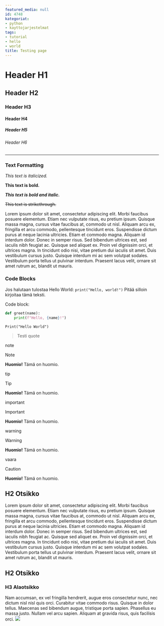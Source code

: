 ```yaml
---
featured_media: null
id: 4748
kategoriat:
- python
- kayttojarjestelmat
tags:
- tutorial
- hello
- world
title: Testing page
---
```


# Header H1

## Header H2

### Header H3

#### Header H4

##### Header H5

###### Header H6

---

### Text Formatting

*This text is italicized.*

**This text is bold.**

***This text is bold and italic.***

~~This text is strikethrough.~~

Lorem ipsum dolor sit amet, consectetur adipiscing elit. Morbi faucibus posuere elementum. Etiam nec vulputate risus, eu pretium ipsum. Quisque massa magna, cursus vitae faucibus at, commodo ut nisl. Aliquam arcu ex, fringilla et arcu commodo, pellentesque tincidunt eros. Suspendisse dictum purus at neque lacinia ultricies. Etiam et commodo magna. Aliquam id interdum dolor. Donec in semper risus. Sed bibendum ultrices est, sed iaculis nibh feugiat ac. Quisque sed aliquet ex. Proin vel dignissim orci, et ultrices magna. In tincidunt odio nisi, vitae pretium dui iaculis sit amet. Duis vestibulum cursus justo. Quisque interdum mi ac sem volutpat sodales. Vestibulum porta tellus ut pulvinar interdum. Praesent lacus velit, ornare sit amet rutrum ac, blandit ut mauris.

### Code Blocks

Jos halutaan tulostaa Hello World: `print("Hello, world!")` Pitää silloin kirjoitaa tämä teksti.

Code block:

```python
def greet(name):
    print(f"Hello, {name}!")

```

```
Print("Hello World")
```

> Testi quote

note
> [!NOTE]
> **Huomio!** Tämä on huomio.


tip
> [!TIP]
> **Huomio!** Tämä on huomio.


important
> [!IMPORTANT]
> **Huomio!** Tämä on huomio.


warning
> [!WARNING]
> **Huomio!** Tämä on huomio.

vaara
> [!CAUTION]
> **Huomio!** Tämä on huomio.

## H2 Otsikko

Lorem ipsum dolor sit amet, consectetur adipiscing elit. Morbi faucibus posuere elementum. Etiam nec vulputate risus, eu pretium ipsum. Quisque massa magna, cursus vitae faucibus at, commodo ut nisl. Aliquam arcu ex, fringilla et arcu commodo, pellentesque tincidunt eros. Suspendisse dictum purus at neque lacinia ultricies. Etiam et commodo magna. Aliquam id interdum dolor. Donec in semper risus. Sed bibendum ultrices est, sed iaculis nibh feugiat ac. Quisque sed aliquet ex. Proin vel dignissim orci, et ultrices magna. In tincidunt odio nisi, vitae pretium dui iaculis sit amet. Duis vestibulum cursus justo. Quisque interdum mi ac sem volutpat sodales. Vestibulum porta tellus ut pulvinar interdum. Praesent lacus velit, ornare sit amet rutrum ac, blandit ut mauris.

## H2 Otsikko
### H3 Alaotsikko

Nam accumsan, ex vel fringilla hendrerit, augue eros consectetur nunc, nec dictum nisl nisl quis orci. Curabitur vitae commodo risus. Quisque in dolor tellus. Maecenas sed bibendum augue, tristique porta sapien. Phasellus eu massa justo. Nullam vel arcu sapien. Aliquam at gravida risus, quis facilisis orci.
![](Pasted%20image%2020250413212328.png)